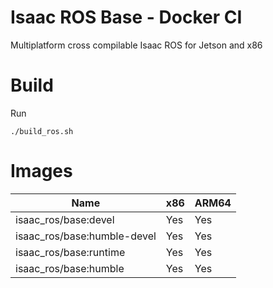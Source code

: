 # Isaac ROS Base - Docker CI

Multiplatform cross compilable Isaac ROS for Jetson and x86

# Build

Run

```
./build_ros.sh
```

# Images

| Name                        | x86 | ARM64 |
|-----------------------------|-----|-------|
| isaac_ros/base:devel        | Yes | Yes   |
| isaac_ros/base:humble-devel | Yes | Yes   |
| isaac_ros/base:runtime      | Yes | Yes   |
| isaac_ros/base:humble       | Yes | Yes   |